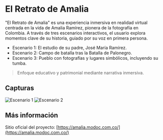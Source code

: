 # El Retrato de Amalia

"El Retrato de Amalia" es una experiencia inmersiva en realidad virtual centrada en la vida de Amalia Ramírez, pionera de la fotografía en Colombia. A través de tres escenarios interactivos, el usuario explora momentos clave de su historia, guiado por su voz en primera persona.

- Escenario 1: El estudio de su padre, José María Ramírez.  
- Escenario 2: Campo de batalla tras la Batalla de Palonegro.  
- Escenario 3: Pueblo con fotografías y lugares simbólicos, incluyendo su tumba.

>  Enfoque educativo y patrimonial mediante narrativa inmersiva.

## Capturas

![Escenario 1](./imagenes/snapAmalia1.png)
![Escenario 2](./imagenes/snapAmalia2.png)



## Más información

Sitio oficial del proyecto: [https://amalia.modoc.com.co/](https://amalia.modoc.com.co/)
